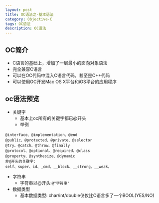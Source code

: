 ```yaml
---
layout: post
title: OC语法之-基本语法
category: Objective-C
tags: OC语法
description: OC语法
---
```

## OC简介
* C语言的基础上，增加了一层最小的面向对象语法
* 完全兼容C语言
* 可以在OC代码中混入C语言代码，甚至是C++代码
* 可以使用OC开发Mac OS X平台和iOS平台的应用程序
## oc语法预览
* 关键字
    * 基本上oc所有的关键字都已@开头
    * 举例   
     
```
@interface、@implementation、@end 
@public、@protected、@private、@selector 
@try、@catch、@throw、@finally  
@protocol、@optional、@required、@class
@property、@synthesize、@dynamic           
非@开头的关键字:
self、super、id、_cmd、__block、__strong、__weak、
```

* 字符串
    * 字符串以@开头:`@"字符串"`
* 数据类型
    * 基本数据类型: char/int/double仅仅比C语言多了一个BOOL(YES/NO) 




